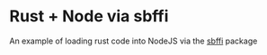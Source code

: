 # Rust + Node via sbffi

An example of loading rust code into NodeJS via the [sbffi](https://www.npmjs.com/package/sbffi) package
